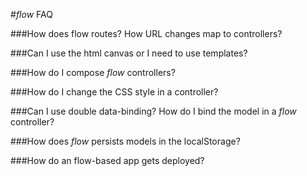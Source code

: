 #*flow* FAQ

###How does flow routes? How URL changes map to controllers?

###Can I use the html canvas or I need to use templates?

###How do I compose *flow* controllers?

###How do I change the CSS style in a controller?

###Can I use double data-binding? How do I bind the model in a *flow* controller? 

###How does *flow* persists models in the localStorage?

###How do an flow-based app gets deployed?


